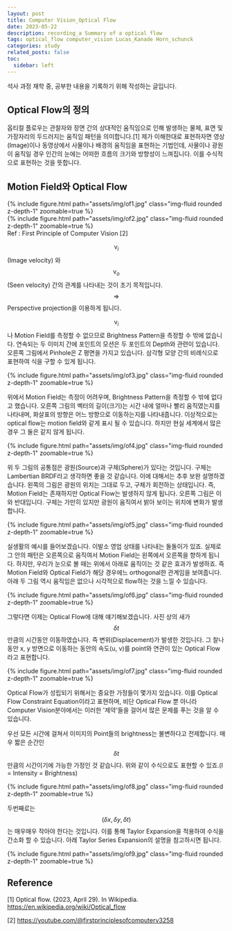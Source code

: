 ```yaml
---
layout: post
title: Computer Vision_Optical Flow
date: 2023-05-22
description: recording_a Summary of a optical flow
tags: optical_flow computer_vision Lucas_Kanade Horn_schunck
categories: study
related_posts: false
toc:
  sidebar: left
---
```


석사 과정 재학 중, 공부한 내용을 기록하기 위해 작성하는 글입니다.

## Optical Flow의 정의

옵티컬 플로우는 관찰자와 장면 간의 상대적인 움직임으로 인해 발생하는 물체, 표면 및 가장자리의 두드러지는 움직임 패턴을 의미합니다.[1] 제가 이해한대로 표현하자면 영상(Image)이나 동영상에서 사물이나 배경의 움직임을 표현하는 기법인데, 사물이나 광원이 움직일 경우 인간의 눈에는 어떠한 흐름의 크기와 방향성이 느껴집니다. 이를 수식적으로 표현하는 것을 뜻합니다.

## Motion Field와 Optical Flow

<div class="row mt-3">
    <div class="col-sm mt-3 mt-md-0">
        {% include figure.html path="assets/img/of1.jpg" class="img-fluid rounded z-depth-1" zoomable=true %}
    </div>
    <div class="col-sm mt-3 mt-md-0">
        {% include figure.html path="assets/img/of2.jpg" class="img-fluid rounded z-depth-1" zoomable=true %}
    </div>
</div>
<div class="caption">
    Ref : First Principle of Computer Vision [2]
</div>

$$ \mathrm{v}_i $$(Image velocity) 와 $$ \mathrm{v}_o $$(Seen velocity) 간의 관계를 나타내는 것이 초기 목적입니다. 
$$ \Rightarrow $$ Perspective projection을 이용하게 됩니다.

$$ \mathrm{v}_i $$ 나 Motion Field를 측정할 수 없으므로 Brightness Pattern을 측정할 수 밖에 없습니다.
연속되는 두 이미지 간에 포인트의 모션은 두 포인트의 Depth와 관련이 있습니다.
오른쪽 그림에서 Pinhole은 Z 평면을 가지고 있습니다. 삼각형 모양 간의 비례식으로 표현하여 식을 구할 수 있게 됩니다.

<div class="row mt-3">
    <div class="col-sm mt-3 mt-md-0">
        {% include figure.html path="assets/img/of3.jpg" class="img-fluid rounded z-depth-1" zoomable=true %}
    </div>
</div>

위에서 Motion Field는 측정이 어려우며, Brightness Pattern을 측정할 수 밖에 없다고 했습니다.
오른쪽 그림의 벡터의 길이(크기)는 시간 내에 얼마나 빨리 움직였는지를 나타내며, 화살표의 방향은 어느 방향으로 이동하는지를 나타내줍니다. 
이상적으로는 optical flow는 motion field와 같게 표시 될 수 있습니다. 하지만 현실 세계에서 많은 경우 그 둘은 같지 않게 됩니다.

<div class="row mt-3">
    <div class="col-sm mt-3 mt-md-0">
        {% include figure.html path="assets/img/of4.jpg" class="img-fluid rounded z-depth-1" zoomable=true %}
    </div>
</div>

위 두 그림의 공통점은 광원(Source)과 구체(Sphere)가 있다는 것입니다. 구체는 Lambertian BRDF라고 생각하면 좋을 것 같습니다. 이에 대해서는 추후 보완 설명하겠습니다.
왼쪽의 그림은 광원의 위치는 그대로 두고, 구체가 회전하는 상태입니다. 즉, Motion Field는 존재하지만 Optical Flow는 발생하지 않게 됩니다.
오른쪽 그림은 이와 반대입니다. 구체는 가만히 있지만 광원이 움직여서 밝아 보이는 위치에 변화가 발생합니다. 

<div class="row mt-3">
    <div class="col-sm mt-3 mt-md-0">
        {% include figure.html path="assets/img/of5.jpg" class="img-fluid rounded z-depth-1" zoomable=true %}
    </div>
</div>

실생활의 예시를 들어보겠습니다. 이발소 영업 상태를 나타내는 돌돌이가 있죠. 실제로 그 안의 패턴은 오른쪽으로 움직여서 Motion Field는 왼쪽에서 오른쪽을 향하게 됩니다.
하지만, 우리가 눈으로 볼 때는 위에서 아래로 움직이는 것 같은 효과가 발생하죠. 즉 Motion Field와 Optical Field가 해당 경우에느 orthogonal한 관계임을 보여줍니다.
아래 두 그림 역시 움직임은 없으나 시각적으로 flow하는 것을 느낄 수 있습니다.

<div class="row mt-3">
    <div class="col-sm mt-3 mt-md-0">
        {% include figure.html path="assets/img/of6.jpg" class="img-fluid rounded z-depth-1" zoomable=true %}
    </div>
</div>

그렇다면 이제는 Optical Flow에 대해 얘기해보겠습니다. 사진 상의 새가 $$ \delta t $$ 만큼의 시간동안 이동하였습니다. 즉 변위(Displacement)가 발생한 것입니다.
그 찰나동안 x, y 방면으로 이동하는 동안의 속도(u, v)를 point와 연관이 있는 Optical Flow라고 표현합니다.

<div class="row mt-3">
    <div class="col-sm mt-3 mt-md-0">
        {% include figure.html path="assets/img/of7.jpg" class="img-fluid rounded z-depth-1" zoomable=true %}
    </div>
</div>

Optical Flow가 성립되기 위해서는 중요한 가정들이 몇가지 있습니다. 이를 Optical Flow Constraint Equation이라고 표현하며, 비단 Optical Flow 뿐 아니라 
Computer Vision분야에서는 이러한 '제약'들을 걸어서 많은 문제를 푸는 것을 알 수 있습니다.

우선 모든 시간에 걸쳐서 이미지의 Point들의 brightness는 불변하다고 전제합니다. 매우 짧은 순간인 $$ \delta t $$ 만큼의 시간이기에 가능한 가정인 것 같습니다.
위와 같이 수식으로도 표현할 수 있죠.(I = Intensity = Brightness)

<div class="row mt-3">
    <div class="col-sm mt-3 mt-md-0">
        {% include figure.html path="assets/img/of8.jpg" class="img-fluid rounded z-depth-1" zoomable=true %}
    </div>
</div>

두번째로는 $$ (\delta x, \delta y, \delta t) $$는 매우매우 작아야 한다는 것입니다. 이를 통해 Taylor Expansion을 적용하여 수식을 간소화 할 수 있습니다.
아래 Taylor Series Expansion의 설명을 참고하시면 됩니다.

<div class="row mt-3">
    <div class="col-sm mt-3 mt-md-0">
        {% include figure.html path="assets/img/of9.jpg" class="img-fluid rounded z-depth-1" zoomable=true %}
    </div>
</div>



##

## Reference

[1] Optical flow. (2023, April 29). In Wikipedia. https://en.wikipedia.org/wiki/Optical_flow

[2] https://youtube.com/@firstprinciplesofcomputerv3258